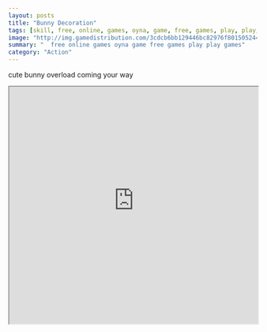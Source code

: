 ```yaml
---
layout: posts
title: "Bunny Decoration"
tags: [skill, free, online, games, oyna, game, free, games, play, play, games]
image: "http://img.gamedistribution.com/3cdcb6bb129446bc82976f8015052447.jpg"
summary: "  free online games oyna game free games play play games"
category: "Action"
---
```


cute bunny overload coming your way

<iframe width="100%" height="480px;" src="http://flash.gamedistribution.com?game=3cdcb6bb129446bc82976f8015052447"></iframe>